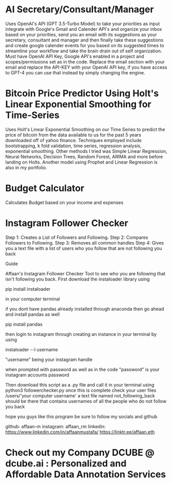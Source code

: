 # AI Secretary/Consultant/Manager
Uses OpenAI's API (GPT 3.5-Turbo Model) to take your priorities as input integrate with Google's Gmail and Calender API's and organize your inbox based on your priorities, send you an email with its suggestions as your secretary, consultant and manager and then finally take these suggestions and create google calender events for you based on its suggested times to streamline your workflow and take the brain drain out of self organization. Must have OpenAI API Key, Google API's enabled in a project and scopes/permissions set as in the code. Replace the email section with your email and replace the API-KEY with your OpenAI API key, if you have access to GPT-4 you can use that instead by simply changing the engine.

# Bitcoin Price Predictor Using Holt's Linear Exponential Smoothing for Time-Series
Uses Holt's Linear Exponential Smoothing on our Time Series to predict the price of bitcoin from the data available to us for the past 5 years downloaded off of yahoo finance. Techniques employed include bootstrapping, k fold validation, time series, regression analysis, exponential smoothing. Other methods I tried was Simple Linear Regression, Neural Networks, Decision Trees, Random Forest, ARIMA and more before landing on Holts. Another model using Prophet and Linear Regression is also in my portfolio.
# Budget Calculator
Calculates Budget based on your income and expenses
# Instagram Follower Checker

Step 1: 
Creates a List of Followers and Following.
Step 2: Compares Followers to Following.
Step 3: Removes all common handles
Step 4: Gives you a text file with a list of users who you follow that are not following you back

Guide

Affaan's Instagram Follower Checker Tool to see who you are following that isn't following you back.
First download the instaloader library using 

pip install instaloader

in your computer terminal

if you dont have pandas already installed through anaconda then go ahead and install pandas as well 

pip install pandas

then login to instagram through creating an instance in your terminal by using  

instaloader --l username

"username" being your instagram handle

when prompted with password as well as in the code "password" is your instagram accounts password

Then download this script as a .py file and call it in your terminal using python3 followerchecker.py
once this is complete check your user files /users/'your computer username'
a text file named not_following_back should be there that contains usernames of all the people who do not follow you back

hope you guys like this program be sure to follow my socials and github

github: affaan-m
instagram: affaan_rm
linkedin: https://www.linkedin.com/in/affaanmustafa/
https://linktr.ee/affaan.eth
# Check out my Company DCUBE @ dcube.ai : Personalized and Affordable Data Annotation Services

